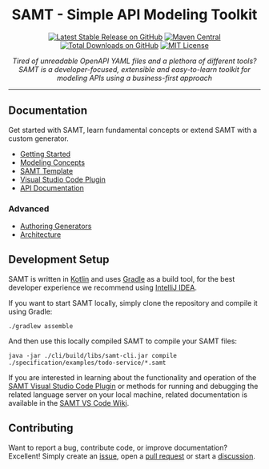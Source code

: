 <h1 align="center">SAMT - Simple API Modeling Toolkit</h1>

<div align="center">

[![Latest Stable Release on GitHub](https://img.shields.io/github/v/release/samtkit/core?display_name=tag&sort=semver)](https://github.com/samtkit/core/releases/latest)
[![Maven Central](https://img.shields.io/maven-central/v/tools.samt/public-api)](https://central.sonatype.com/namespace/tools.samt)
[![Total Downloads on GitHub](https://img.shields.io/github/downloads/samtkit/core/total)](https://github.com/samtkit/core/releases/latest)
[![MIT License](https://img.shields.io/github/license/samtkit/core)](./LICENSE)

</div>

<p align="center">
  <i>Tired of unreadable OpenAPI YAML files and a plethora of different tools?
    <br>SAMT is a developer-focused, extensible and easy-to-learn toolkit for modeling APIs using a business-first approach</i>
  <br>
</p>

<hr>

## Documentation

Get started with SAMT, learn fundamental concepts or extend SAMT with a custom generator.

- [Getting Started](https://github.com/samtkit/core/wiki/Getting-Started)
- [Modeling Concepts](https://github.com/samtkit/core/wiki/Modeling-Concepts)
- [SAMT Template](https://github.com/samtkit/template)
- [Visual Studio Code Plugin](https://marketplace.visualstudio.com/items?itemName=samt.samt)
- [API Documentation](https://docs.samt.tools)

### Advanced

- [Authoring Generators](https://github.com/samtkit/core/wiki/Authoring-Generators)
- [Architecture](https://github.com/samtkit/core/wiki/Architecture)

## Development Setup

SAMT is written in [Kotlin](https://kotlinlang.org/) and uses [Gradle](https://gradle.org/) as a build tool,
for the best developer experience we recommend using [IntelliJ IDEA](https://www.jetbrains.com/idea/).

If you want to start SAMT locally, simply clone the repository and compile it using Gradle:

```shell
./gradlew assemble
```

And then use this locally compiled SAMT to compile your SAMT files:

```shell
java -jar ./cli/build/libs/samt-cli.jar compile ./specification/examples/todo-service/*.samt
```

If you are interested in learning about the functionality and operation of the [SAMT Visual Studio Code Plugin](https://github.com/samtkit/vscode)
or methods for running and debugging the related language server on your local machine,
related documentation is available in the [SAMT VS Code Wiki](https://github.com/samtkit/vscode/wiki).

## Contributing

Want to report a bug, contribute code, or improve documentation? Excellent!
Simply create an [issue](https://github.com/samtkit/core/issues),
open a [pull request](https://github.com/samtkit/core/pulls) or
start a [discussion](https://github.com/samtkit/core/discussions).
